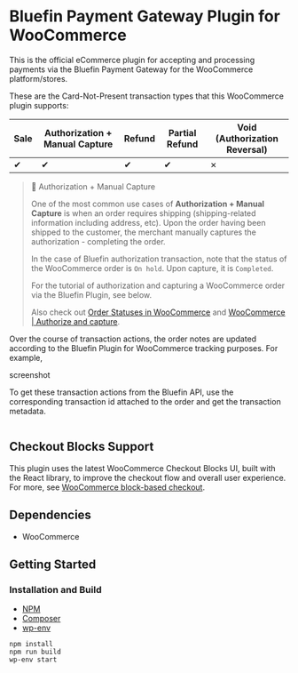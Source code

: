 # Bluefin Payment Gateway Plugin for WooCommerce

This is the official eCommerce plugin for accepting and processing payments via the Bluefin Payment Gateway for the WooCommerce platform/stores.

These are the Card-Not-Present transaction types that this WooCommerce plugin supports:

| Sale | Authorization + Manual Capture | Refund | Partial Refund | Void (Authorization Reversal) |
| ---- | ------------------------------ | ------ | -------------- | ----------------------------- |
| ✔    | ✔                              | ✔      | ✔              | ✗                             |



> 📘 Authorization + Manual Capture
>
> One of the most common use cases of **Authorization + Manual Capture** is when an order requires shipping (shipping-related information including address, etc). Upon the order having been shipped to the customer, the merchant manually captures the authorization - completing the order.
>
> In the case of Bluefin authorization transaction, note that the status of the WooCommerce order is `On hold`. Upon capture, it is `Completed`.
>
> For the tutorial of authorization and capturing a WooCommerce order via the Bluefin Plugin, see below. 
>
> Also check out [Order Statuses in WooCommerce](https://woocommerce.com/document/managing-orders/order-statuses/#order-statuses-in-woocommerce) and [WooCommerce | Authorize and capture](https://woocommerce.com/document/woopayments/settings-guide/authorize-and-capture/).





Over the course of transaction actions, the order notes are updated according to the Bluefin Plugin for WooCommerce tracking purposes. For example,

screenshot





To get these transaction actions from the Bluefin API, use the corresponding transaction id attached to the order and get the transaction metadata.

```json
```



## Checkout Blocks Support

This plugin uses the latest WooCommerce Checkout Blocks UI, built with the React library, to improve the checkout flow and overall user experience. For more, see [WooCommerce block-based checkout](https://woocommerce.com/checkout-blocks/).





## Dependencies

- WooCommerce



## Getting Started

### 

### Installation and Build

-   [NPM](https://www.npmjs.com/)
-   [Composer](https://getcomposer.org/download/)
-   [wp-env](https://developer.wordpress.org/block-editor/reference-guides/packages/packages-env/)

```
npm install
npm run build
wp-env start
```

